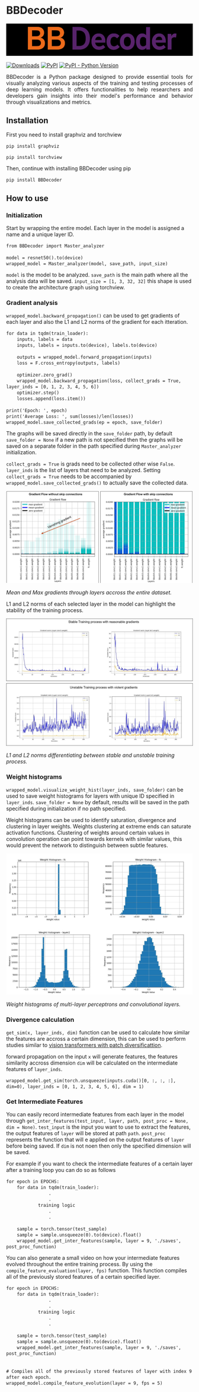 
# BBDecoder
![Main Image](https://raw.githubusercontent.com/sharjeel1999/BBDecoder/main/assets/unnamed.png)


[![Downloads](https://static.pepy.tech/personalized-badge/BBDecoder?period=total&units=international_system&left_color=grey&right_color=brightgreen&left_text=Downloads)](https://pepy.tech/project/BBDecoder)    [![PyPI](https://img.shields.io/pypi/v/BBDecoder)](https://pypi.org/project/BBDecoder/)   [![PyPI - Python Version](https://img.shields.io/pypi/pyversions/csv-trans)](https://pypi.org/project/BBDecoder/)

<p align="justify">
BBDecoder is a Python package designed to provide essential tools for visually analyzing various aspects of the training and testing processes of deep learning models. It offers functionalities to help researchers and developers gain insights into their model's performance and behavior through visualizations and metrics.



## Installation
First you need to install graphviz and torchview
```
pip install graphviz
```
```
pip install torchview
```

Then, continue with installing BBDecoder using pip
```
pip install BBDecoder
```

## How to use

### Initialization

Start by wrapping the entire model. Each layer in the model is assigned a name and a unique layer ID. 
```
from BBDecoder import Master_analyzer

model = resnet50().to(device)
wrapped_model = Master_analyzer(model, save_path, input_size)
```
`model` is the model to be analyzed. `save_path` is the main path where all the analysis data will be saved. `input_size = [1, 3, 32, 32]` this shape is used to create the architecture graph using torchview.

### Gradient analysis

`wrapped_model.backward_propagation()` can be used to get gradients of each layer and also the L1 and L2 norms of the gradient for each itteration.

```
for data in tqdm(train_loader):
    inputs, labels = data
    inputs, labels = inputs.to(device), labels.to(device)
    
    outputs = wrapped_model.forward_propagation(inputs)
    loss = F.cross_entropy(outputs, labels)

    optimizer.zero_grad()
    wrapped_model.backward_propagation(loss, collect_grads = True, layer_inds = [0, 1, 2, 3, 4, 5, 6])
    optimizer.step()
    losses.append(loss.item())
    
print('Epoch: ', epoch)
print('Average Loss: ', sum(losses)/len(losses))
wrapped_model.save_collected_grads(ep = epoch, save_folder)
```

The graphs will be saved directly in the `save_folder` path, by default `save_folder = None` if a new path is not specified then the graphs will be saved on a separate folder in the path specified during `Master_analyzer` initialization.

`collect_grads = True` is grads need to be collected other wise `False`. `layer_inds` is the list of layers that need to be analyzed. Setting `collect_grads = True` needs to be accompanied by `wrapped_model.save_collected_grads()` to actually save the collected data.

![Grad](https://raw.githubusercontent.com/sharjeel1999/BBDecoder/main/assets/model_gradients.jpg)

_Mean and Max gradients through layers accross the entire dataset._

L1 and L2 norms of each selected layer in the model can highlight the stability of the training process.

![Grad](https://raw.githubusercontent.com/sharjeel1999/BBDecoder/main/assets/Gradient_norms.jpg)

_L1 and L2 norms differentiating between stable and unstable training process._

### Weight histograms

`wrapped_model.visualize_weight_hist(layer_inds, save_folder)` can be used to save weight histograms for layers with unique ID specified in `layer_inds`. `save_folder = None` by default, results will be saved in the path specified during initialization if no path specified.

Weight histograms can be used to identify saturation, divergence and clustering in layer weights. Weights clustering at extreme ends can saturate activation functions. Clustering of weights around certain values in convolution operation can point towards kernels with similar values, this would prevent the network to distinguish between subtle features.

![Grad](https://raw.githubusercontent.com/sharjeel1999/BBDecoder/main/assets/weight_hist.jpg)

_Weight histograms of multi-layer perceptrons and convolutional layers._



### Divergence calculation

`get_sim(x, layer_inds, dim)` function can be used to calculate how similar the features are accross a certain dimension, this can be used to perform studies similar to [vision transformers with patch diversificattion](https://arxiv.org/pdf/2104.12753).

forward propagation on the input `x` will generate features, the features similarity accross dimension `dim` will be calculated on the intermediate features of `layer_inds`.

```
wrapped_model.get_sim(torch.unsqueeze(inputs.cuda()[0, :, :, :], dim=0), layer_inds = [0, 1, 2, 3, 4, 5, 6], dim = 1)
```


### Get Intermediate Features

You can easily record intermediate features from each layer in the model through `get_inter_features(test_input, layer, path, post_proc = None, dim = None)`. `test_input` is the input you want to use to extract the features, the output features of `layer` will be stored at path `path`. `post_proc` represents the function that will e applied on the output features of `layer` before being saved. If `dim` is not noen then only the specified dimension will be saved.


For example if you want to check the intermediate features of a certain layer after a training loop you can do so as follows
```
for epoch in EPOCHS:
    for data in tqdm(train_loader):
                .
                .
            training logic
                .
                .

    sample = torch.tensor(test_sample)
    sample = sample.unsqueeze(0).to(device).float()
    wrapped_model.get_inter_features(sample, layer = 9, './saves', post_proc_function)
```

You can also generate a small video on how your intermediate features evolved throughout the entire training process. By using the `compile_feature_evaluation(layer, fps)` function. This function compiles all of the previously stored features of a certain specified layer.

```
for epoch in EPOCHS:
    for data in tqdm(train_loader):
                .
                .
            training logic
                .
                .

    sample = torch.tensor(test_sample)
    sample = sample.unsqueeze(0).to(device).float()
    wrapped_model.get_inter_features(sample, layer = 9, './saves', post_proc_function)


# Compiles all of the previously stored features of layer with index 9 after each epoch.
wrapped_model.compile_feature_evolution(layer = 9, fps = 5) 
```